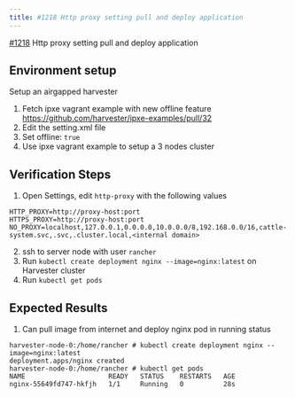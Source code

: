```yaml
---
title: #1218 Http proxy setting pull and deploy application	
---
```


[#1218](https://github.com/harvester/harvester/issues/1218) Http proxy setting pull and deploy application

## Environment setup
Setup an airgapped harvester
1. Fetch ipxe vagrant example with new offline feature
https://github.com/harvester/ipxe-examples/pull/32 
2. Edit the setting.xml file
3. Set offline: `true`
4. Use ipxe vagrant example to setup a 3 nodes cluster


## Verification Steps
1. Open Settings, edit `http-proxy` with the following values
```
HTTP_PROXY=http://proxy-host:port
HTTPS_PROXY=http://proxy-host:port
NO_PROXY=localhost,127.0.0.1,0.0.0.0,10.0.0.0/8,192.168.0.0/16,cattle-system.svc,.svc,.cluster.local,<internal domain>
```
2. ssh to server node with user `rancher`
3. Run `kubectl create deployment nginx --image=nginx:latest` on Harvester cluster
4. Run `kubectl get pods`

## Expected Results
1. Can pull image from internet and deploy nginx pod in running status
```
harvester-node-0:/home/rancher # kubectl create deployment nginx --image=nginx:latest
deployment.apps/nginx created
harvester-node-0:/home/rancher # kubectl get pods 
NAME                     READY   STATUS    RESTARTS   AGE
nginx-55649fd747-hkfjh   1/1     Running   0          28s
```
